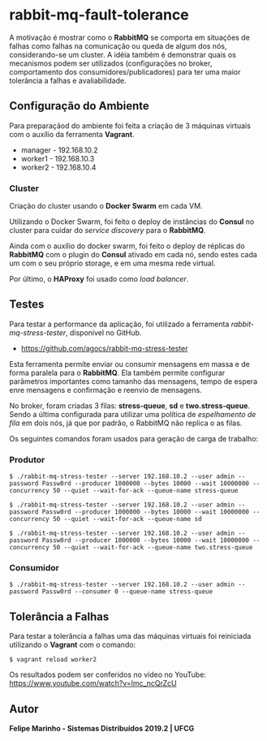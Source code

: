 # rabbit-mq-fault-tolerance

A motivação é mostrar como o **RabbitMQ** se comporta em situações de falhas como falhas na comunicação ou queda de algum dos nós, considerando-se um cluster. A idéia também é demonstrar quais os mecanismos podem ser utilizados (configurações no broker, comportamento dos consumidores/publicadores) para ter uma maior tolerância a falhas e avaliabilidade.

## Configuração do Ambiente

Para preparaçãod do ambiente foi feita a criação de 3 máquinas virtuais com o auxílio da ferramenta **Vagrant**.

- manager - 192.168.10.2
- worker1 - 192.168.10.3
- worker2 - 192.168.10.4

### Cluster

Criação do cluster usando o **Docker Swarm** em cada VM.

Utilizando o Docker Swarm, foi feito o deploy de instâncias do **Consul** no cluster para cuidar do _service discovery_ para o **RabbitMQ**.

Ainda com o auxílio do docker swarm, foi feito o deploy de réplicas do **RabbitMQ** com o plugin do **Consul** ativado em cada nó, sendo estes cada um com o seu próprio storage, e em uma mesma rede virtual.

Por último, o **HAProxy** foi usado como _load balancer_.

## Testes

Para testar a performance da aplicação, foi utilizado a ferramenta _rabbit-mq-stress-tester_, disponível no GitHub.

- https://github.com/agocs/rabbit-mq-stress-tester

Esta ferramenta permite enviar ou consumir mensagens em massa e de forma paralela para o **RabbitMQ**. Ela também permite configurar parâmetros importantes como tamanho das mensagens, tempo de espera enre mensagens e confirmação e reenvio de mensagens.

No broker, foram criadas 3 filas: **stress-queue**, **sd** e **two.stress-queue**. Sendo a última configurada para utilizar uma política de _espelhamento de fila_ em dois nós, já que por padrão, o RabbitMQ não replica o as filas.

Os seguintes comandos foram usados para geração de carga de trabalho:

### Produtor

    $ ./rabbit-mq-stress-tester --server 192.168.10.2 --user admin --password Passw0rd --producer 1000000 --bytes 10000 --wait 10000000 --concurrency 50 --quiet --wait-for-ack --queue-name stress-queue

    $ ./rabbit-mq-stress-tester --server 192.168.10.2 --user admin --password Passw0rd --producer 1000000 --bytes 10000 --wait 10000000 --concurrency 50 --quiet --wait-for-ack --queue-name sd

    $ ./rabbit-mq-stress-tester --server 192.168.10.2 --user admin --password Passw0rd --producer 1000000 --bytes 10000 --wait 10000000 --concurrency 50 --quiet --wait-for-ack --queue-name two.stress-queue

### Consumidor

    $ ./rabbit-mq-stress-tester --server 192.168.10.2 --user admin --password Passw0rd --consumer 0 --queue-name stress-queue

## Tolerância a Falhas

Para testar a tolerância a falhas uma das máquinas virtuais foi reiniciada utilizando o **Vagrant** com o comando:

    $ vagrant reload worker2

Os resultados podem ser conferidos no vídeo no YouTube: https://www.youtube.com/watch?v=lmc_ncQrZcU

## Autor

**Felipe Marinho - Sistemas Distribuídos 2019.2 | UFCG**
